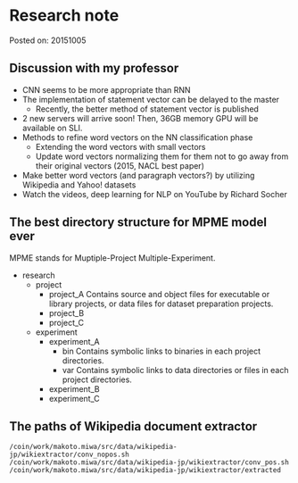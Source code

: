 # Research note

Posted on: 20151005


## Discussion with my professor

* CNN seems to be more appropriate than RNN
* The implementation of statement vector can be delayed to the master
  * Recently, the better method of statement vector is published
* 2 new servers will arrive soon!
  Then, 36GB memory GPU will be available on SLI.
* Methods to refine word vectors on the NN classification phase
  * Extending the word vectors with small vectors
  * Update word vectors normalizing them for them not to go away from their
    original vectors (2015, NACL best paper)
* Make better word vectors (and paragraph vectors?)
  by utilizing Wikipedia and Yahoo! datasets
* Watch the videos, deep learning for NLP on YouTube by Richard Socher


## The best directory structure for MPME model ever

MPME stands for Muptiple-Project Multiple-Experiment.

* research
  * project
    * project\_A
      Contains source and object files for executable or library projects,
      or data files for dataset preparation projects.
    * project\_B
    * project\_C
  * experiment
    * experiment\_A
      * bin
        Contains symbolic links to binaries in each project directories.
      * var
        Contains symbolic links to data directories or files in each project
        directories.
    * experiment\_B
    * experiment\_C


## The paths of Wikipedia document extractor

```
/coin/work/makoto.miwa/src/data/wikipedia-jp/wikiextractor/conv_nopos.sh
/coin/work/makoto.miwa/src/data/wikipedia-jp/wikiextractor/conv_pos.sh
/coin/work/makoto.miwa/src/data/wikipedia-jp/wikiextractor/extracted
```
